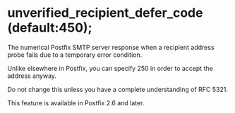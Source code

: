 # unverified_recipient_defer_code (default:450); 


The numerical Postfix SMTP server response when a recipient address
probe fails due to a temporary error condition.



Unlike elsewhere in Postfix, you can specify 250 in order to
accept the address anyway.



Do not change this unless you have a complete understanding of RFC 5321.



This feature is available in Postfix 2.6 and later.



